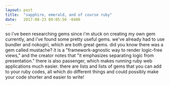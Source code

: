 ```yaml
---
layout: post
title:  "sapphire, emerald, and of course ruby"
date:   2017-08-23 09:05:50 -0400
---
```



so i've been researching gems since i'm stuck on creating my own gem currently, and i've found some pretty useful gems. we've already had to use bundler and nokogiri, which are both great gems. did you know there was a gem called mustache? it is a "framework-agnostic way to render logic-free views," and the creator notes that "it emphasizes separating logic from presentation." there is also passenger, which makes running ruby web applications much easier.
there are lists and lists of gems that you can add to your ruby codes, all which do different things and could possibly make your code shorter and easier to write! 
